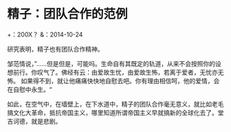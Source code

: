# 精子：团队合作的范例
+：200X？
&：2014-10-24 
  

 研究表明，精子也有团队合作精神。  
   
 邹范情说，”……但是但是，可能吗。生命自有其既定的轨道，从来不会按照你的设想前行。你叹气了。佛经有云：由爱故生忧，由爱故生怖，若离于爱者，无忧亦无怖。 如果得不到，就让他痛痛快快地自慰去吧。你有理由相信呵，他的爱情，会在自慰中永生。“  
   
 如此，在空气中，在墙壁上，在下水道中，精子的团队合作毫无意义，就比如老毛搞文化大革命，抵抗帝国主义，哪里知道所谓帝国主义早就搞新的全球化去了。堂吉诃德，就是悲剧。